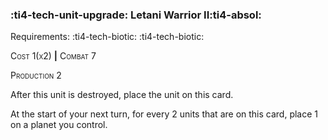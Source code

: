 ### :ti4-tech-unit-upgrade: **Letani Warrior II**:ti4-absol:

Requirements: :ti4-tech-biotic: :ti4-tech-biotic:

<span style="font-variant:small-caps;">Cost 1(x2)</span> __|__ <span style="font-variant:small-caps;">Combat 7</span>

<span style="font-variant:small-caps;">Production</span> 2

After this unit is destroyed, place the unit on this card.

At the start of your next turn, for every 2 units that are on this card, place 1 on a planet you control.

